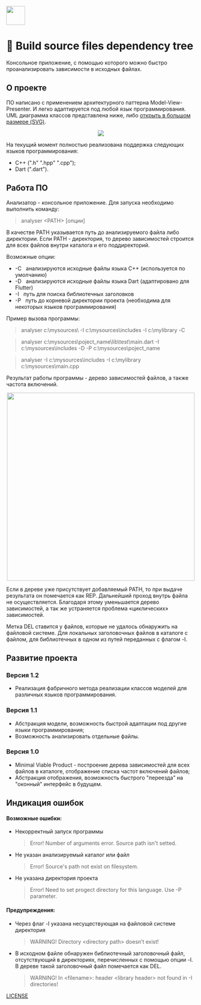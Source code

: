 [<img src="https://isocpp.org/assets/images/cpp_logo.png"  width="50">](https://isocpp.org/) 

# 🌳 Build source files dependency tree 

Консольное приложение, с помощью которого можно быстро проанализировать зависимости в исходных файлах. 
## О проекте

ПО написано с применением архитектурного паттерна Model-View-Presenter. И легко адаптируется под любой язык программирования.
UML диаграмма классов представлена ниже, либо [открыть в большом размере (SVG)](https://raw.githubusercontent.com/RNOVOSELOV/sources_analyzer/main/images/UML.svg).

<p align="center">
	<img src="https://github.com/RNOVOSELOV/sources_analyzer/blob/main/images/UML.svg">
</p>

На текущий момент полностью реализована поддержка следующих языков программирования:
- С++ (".h" ".hpp" ".cpp");
- Dart (".dart").

## Работа ПО
Анализатор - консольное приложение. Для запуска необходимо выполнить команду:
> analyser \<PATH\> [опции]

В качестве PATH указывается путь до анализируемого файла либо директории. 
Если PATH - директория, то дерево зависимостей строится для всех файлов внутри каталога и его поддиректорий.

Возможные опции:

-	-C &nbsp;&nbsp;анализируются исходные файлы языка С++ (используется по умолчанию)
-	-D &nbsp;&nbsp;анализируются исходные файлы языка Dart (адаптировано для Flutter)
-	-I &nbsp;&nbsp;путь для поиска библиотечных заголовков
-	-P &nbsp;&nbsp;путь до корневой директории проекта (необходима для некоторых языков программирования)

Пример вызова программы:

> analyser c:\mysources\ -I c:\mysources\includes -I c:\mylibrary -С

> analyser c:\mysources\poject_name\lib\test\main.dart -I c:\mysources\includes -D -P c:\mysources\poject_name

> analyser -I c:\mysources\includes -I c:\mylibrary c:\mysources\main.cpp

Результат работы программы - дерево зависимостей файлов, а также частота включений. 
<p align="center">
  <img src="https://github.com/RNOVOSELOV/sources_analyzer/blob/main/images/result_1.png" height="500"/>
</p>

Если в дереве уже присутствует добавляемый PATH, то при выдаче результата он помечается как REP. Дальнейший проход внутрь файла не осуществляется. 
Благодаря этому уменьшается дерево зависимостей, а так же устраняется проблема «циклических» зависимостей. 

Метка DEL ставится у файлов, которые не удалось обнаружить на файловой системе. Для локальных заголовочных файлов в каталоге с файлом, для библиотечных в одном из путей переданных с флагом -I.

## Развитие проекта

### Версия 1.2

- Реализация фабричного метода реализации классов моделей для различных языков программирования.

### Версия 1.1

- Абстракция модели, возможность быстрой адаптации под другие языки программирования;
- Возможность анализировать отдельные файлы.

### Версия 1.0

- Minimal Viable Product - построение дерева зависимостей для всех файлов в каталоге, отображение списка частот включений файлов;
- Абстракция отображения, возможность быстрого "переезда" на "оконный" интерфейс в будущем.

## Индикация ошибок

#### Возможные ошибки:

- Некорректный запуск программы

    > Error! Number of arguments error. Source path isn't setted.
	
- Не указан анализируемый каталог или файл
	
    > Error! Source's path not exist on filesystem.

- Не указана директория проекта
	
    > Error! Need to set progect directory for this language. Use -P parameter.

#### Предупреждения:

- Через флаг -I указана несуществующая на файловой системе директория 

    > WARNING! Directory \<directory path\> doesn’t exist!
  
- В исходном файле обнаружен библиотечный заголовочный файл, отсутствующий в директориях, перечисленных с помощью опции -I. В дереве такой заголовочный файл помечается как DEL.
  
    > WARNING! In \<filename\>: header \<library header\> not found in -I directories!



[LICENSE](https://raw.githubusercontent.com/RNOVOSELOV/sources_analyzer/main/LICENSE)
